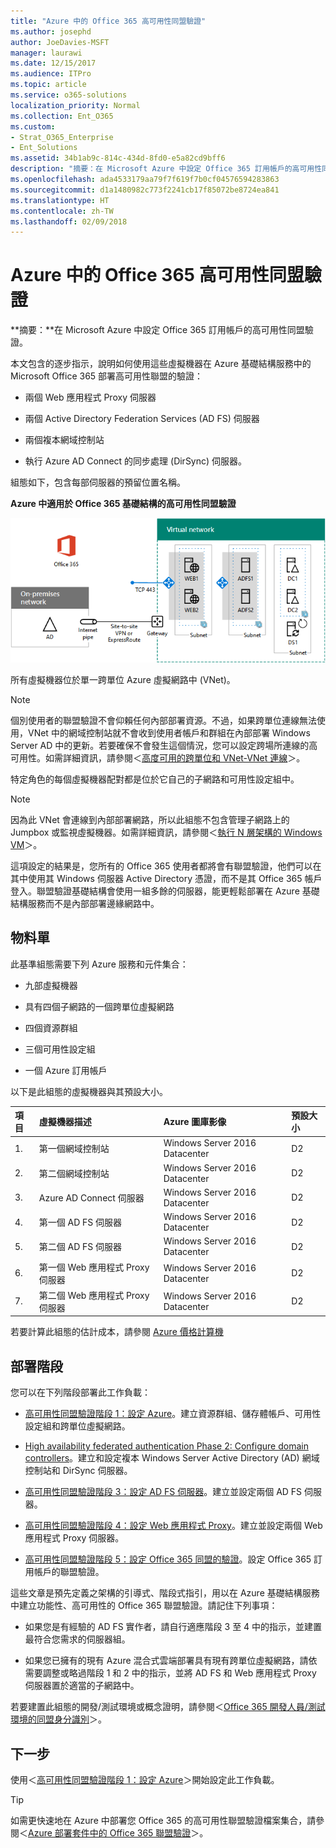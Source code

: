 ```yaml
---
title: "Azure 中的 Office 365 高可用性同盟驗證"
ms.author: josephd
author: JoeDavies-MSFT
manager: laurawi
ms.date: 12/15/2017
ms.audience: ITPro
ms.topic: article
ms.service: o365-solutions
localization_priority: Normal
ms.collection: Ent_O365
ms.custom:
- Strat_O365_Enterprise
- Ent_Solutions
ms.assetid: 34b1ab9c-814c-434d-8fd0-e5a82cd9bff6
description: "摘要：在 Microsoft Azure 中設定 Office 365 訂用帳戶的高可用性同盟驗證。"
ms.openlocfilehash: ada4533179aa79f7f619f7b0cf04576594283863
ms.sourcegitcommit: d1a1480982c773f2241cb17f85072be8724ea841
ms.translationtype: HT
ms.contentlocale: zh-TW
ms.lasthandoff: 02/09/2018
---
```

# <a name="deploy-high-availability-federated-authentication-for-office-365-in-azure"></a>Azure 中的 Office 365 高可用性同盟驗證

 **摘要：**在 Microsoft Azure 中設定 Office 365 訂用帳戶的高可用性同盟驗證。
  
本文包含的逐步指示，說明如何使用這些虛擬機器在 Azure 基礎結構服務中的 Microsoft Office 365 部署高可用性聯盟的驗證：
  
- 兩個 Web 應用程式 Proxy 伺服器
    
- 兩個 Active Directory Federation Services (AD FS) 伺服器
    
- 兩個複本網域控制站
    
- 執行 Azure AD Connect 的同步處理 (DirSync) 伺服器。
    
組態如下，包含每部伺服器的預留位置名稱。
  
**Azure 中適用於 Office 365 基礎結構的高可用性同盟驗證**

![Azure 中高可用性 Office 365 同盟驗證基礎結構的最後設定](images/c5da470a-f2aa-489a-a050-df09b4d641df.png)
  
所有虛擬機器位於單一跨單位 Azure 虛擬網路中 (VNet)。 
  
> [!NOTE]
> 個別使用者的聯盟驗證不會仰賴任何內部部署資源。不過，如果跨單位連線無法使用，VNet 中的網域控制站就不會收到使用者帳戶和群組在內部部署 Windows Server AD 中的更新。若要確保不會發生這個情況，您可以設定跨場所連線的高可用性。如需詳細資訊，請參閱＜[高度可用的跨單位和 VNet-VNet 連線](https://docs.microsoft.com/azure/vpn-gateway/vpn-gateway-highlyavailable)＞。
  
特定角色的每個虛擬機器配對都是位於它自己的子網路和可用性設定組中。
  
> [!NOTE]
> 因為此 VNet 會連線到內部部署網路，所以此組態不包含管理子網路上的 Jumpbox 或監視虛擬機器。如需詳細資訊，請參閱＜[執行 N 層架構的 Windows VM](https://docs.microsoft.com/azure/guidance/guidance-compute-n-tier-vm)＞。 
  
這項設定的結果是，您所有的 Office 365 使用者都將會有聯盟驗證，他們可以在其中使用其 Windows 伺服器 Active Directory 憑證，而不是其 Office 365 帳戶登入。聯盟驗證基礎結構會使用一組多餘的伺服器，能更輕鬆部署在 Azure 基礎結構服務而不是內部部署邊緣網路中。
  
## <a name="bill-of-materials"></a>物料單

此基準組態需要下列 Azure 服務和元件集合：
  
- 九部虛擬機器
    
- 具有四個子網路的一個跨單位虛擬網路
    
- 四個資源群組
    
- 三個可用性設定組
    
- 一個 Azure 訂用帳戶
    
以下是此組態的虛擬機器與其預設大小。
  
|**項目**|**虛擬機器描述**|**Azure 圖庫影像**|**預設大小**|
|:-----|:-----|:-----|:-----|
|1.  <br/> |第一個網域控制站  <br/> |Windows Server 2016 Datacenter  <br/> |D2  <br/> |
|2.  <br/> |第二個網域控制站  <br/> |Windows Server 2016 Datacenter  <br/> |D2  <br/> |
|3.  <br/> |Azure AD Connect 伺服器  <br/> |Windows Server 2016 Datacenter  <br/> |D2  <br/> |
|4.  <br/> |第一個 AD FS 伺服器  <br/> |Windows Server 2016 Datacenter  <br/> |D2  <br/> |
|5.  <br/> |第二個 AD FS 伺服器  <br/> |Windows Server 2016 Datacenter  <br/> |D2  <br/> |
|6.  <br/> |第一個 Web 應用程式 Proxy 伺服器  <br/> |Windows Server 2016 Datacenter  <br/> |D2  <br/> |
|7.  <br/> |第二個 Web 應用程式 Proxy 伺服器  <br/> |Windows Server 2016 Datacenter  <br/> |D2  <br/> |
   
若要計算此組態的估計成本，請參閱 [Azure 價格計算機](https://azure.microsoft.com/pricing/calculator/)
  
## <a name="phases-of-deployment"></a>部署階段

您可以在下列階段部署此工作負載：
  
- [高可用性同盟驗證階段 1：設定 Azure](high-availability-federated-authentication-phase-1-configure-azure.md)。建立資源群組、儲存體帳戶、可用性設定組和跨單位虛擬網路。
    
- [High availability federated authentication Phase 2: Configure domain controllers](high-availability-federated-authentication-phase-2-configure-domain-controllers.md)。建立和設定複本 Windows Server Active Directory (AD) 網域控制站和 DirSync 伺服器。
    
- [高可用性同盟驗證階段 3：設定 AD FS 伺服器](high-availability-federated-authentication-phase-3-configure-ad-fs-servers.md)。建立並設定兩個 AD FS 伺服器。
    
- [高可用性同盟驗證階段 4：設定 Web 應用程式 Proxy](high-availability-federated-authentication-phase-4-configure-web-application-pro.md)。建立並設定兩個 Web 應用程式 Proxy 伺服器。
    
- [高可用性同盟驗證階段 5：設定 Office 365 同盟的驗證](high-availability-federated-authentication-phase-5-configure-federated-authentic.md)。設定 Office 365 訂用帳戶的聯盟驗證。
    
這些文章是預先定義之架構的引導式、階段式指引，用以在 Azure 基礎結構服務中建立功能性、高可用性的 Office 365 聯盟驗證。請記住下列事項：
  
- 如果您是有經驗的 AD FS 實作者，請自行適應階段 3 至 4 中的指示，並建置最符合您需求的伺服器組。
    
- 如果您已擁有的現有 Azure 混合式雲端部署具有現有跨單位虛擬網路，請依需要調整或略過階段 1 和 2 中的指示，並將 AD FS 和 Web 應用程式 Proxy 伺服器置於適當的子網路中。
    
若要建置此組態的開發/測試環境或概念證明，請參閱＜[Office 365 開發人員/測試環境的同盟身分識別](federated-identity-for-your-office-365-dev-test-environment.md)＞。
  
## <a name="next-step"></a>下一步

使用＜[高可用性同盟驗證階段 1：設定 Azure](high-availability-federated-authentication-phase-1-configure-azure.md)＞開始設定此工作負載。 
  
> [!TIP]
> 如需更快速地在 Azure 中部署您 Office 365 的高可用性聯盟驗證檔案集合，請參閱＜[Azure 部署套件中的 Office 365 聯盟驗證](https://gallery.technet.microsoft.com/Federated-Authentication-8a9f1664)＞。 
 

